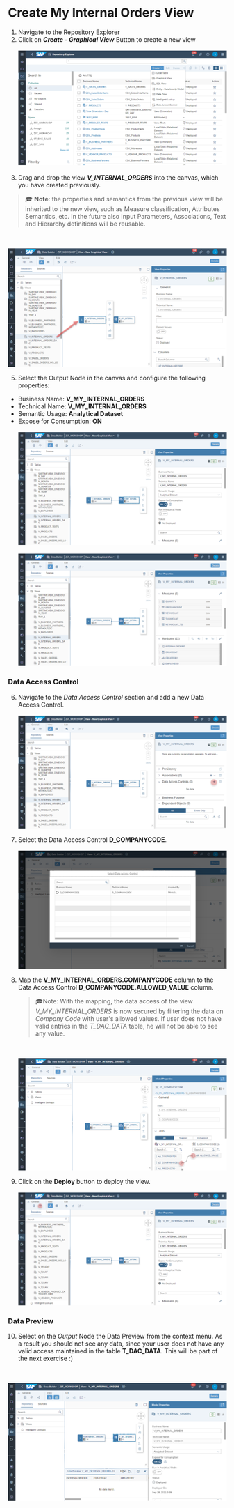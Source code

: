  # Create My Internal Orders View

1. Navigate to the Repository Explorer
2. Click on <b><i>Create - Graphical View</i></b> Button to create a new view
  <br><br>![](/exercises/ex2/images/create_in_repository_explorer.png)<br><br>
3. Drag and drop the view **_V_INTERNAL_ORDERS_** into the canvas, which you have created previously.
  >:mortar_board: **Note**: the properties and semantics from the previous view will be inherited to the new view, such as Measure classification, Attributes Semantics, etc. In the future also Input Parameters, Associations, Text and Hierarchy definitions will be reusable. 
  
  <br><br>![](../images/create_my_internal_orders_ads_02.png)
  
<!-- TBD
4. TBD :construction::construction::construction:
  <br><br>![](../images/create_my_internal_orders_ads_03.png)
-->

5. Select the Output Node in the canvas and configure the following properties:
  - Business Name: <b>V_MY_INTERNAL_ORDERS</b>
  - Technical Name: <b>V_MY_INTERNAL_ORDERS</b>
  - Semantic Usage: <b>Analytical Dataset</b>
  - Expose for Consumption: <b>ON</b>
 <br><br>![](../images/create_my_internal_orders_ads_04.png)
 <br><br>![](../images/create_my_internal_orders_ads_05.png)
  
### Data Access Control
6. Navigate to the _Data Access Control_ section and add a new Data Access Control.
  <br><br>![](../images/create_my_internal_orders_ads_07.png)
  
7. Select the Data Access Control **D_COMPANYCODE**.
  <br><br>![](../images/create_my_internal_orders_ads_08.png)
  
8. Map the **V_MY_INTERNAL_ORDERS.COMPANYCODE** column to the Data Access Control **D_COMPANYCODE.ALLOWED_VALUE** column.
   >🎓Note: With the mapping, the data access of the view _V_MY_INTERNAL_ORDERS_ is now secured by filtering the data on _Company Code_ with user's allowed values. If user does not have valid entries in the _T_DAC_DATA_ table, he will not be able to see any value.
  
   <br><br>![](../images/create_my_internal_orders_ads_12.png)

9. Click on the **Deploy** button to deploy the view.
  <br><br>![](../images/create_my_internal_orders_ads_10.png)

### Data Preview
10. Select on the _Output_ Node the Data Preview from the context menu. As a result you should not see any data, since your user does not have any valid access maintained in the table **T_DAC_DATA**. This will be part of the next exercise :)

  <br><br>![](../images/create_my_internal_orders_ads_11.png)
  




  
